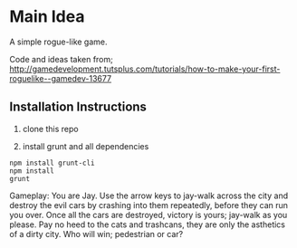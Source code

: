 Main Idea
====


A simple rogue-like game.


Code and ideas taken from;
http://gamedevelopment.tutsplus.com/tutorials/how-to-make-your-first-roguelike--gamedev-13677

Installation Instructions
----

1) clone this repo

2) install grunt and all dependencies
```
npm install grunt-cli
npm install
grunt
```

Gameplay:
You are Jay.  Use the arrow keys to jay-walk across the city and destroy the evil cars by crashing into them repeatedly, before they can run you over.  Once all the cars are destroyed, victory is yours; jay-walk as you please.  Pay no heed to the cats and trashcans, they are only the asthetics of a dirty city.  Who will win; pedestrian or car?


